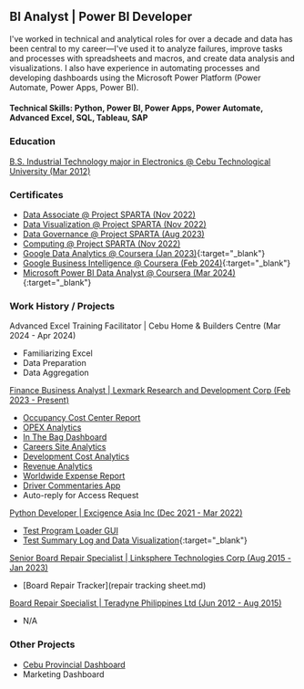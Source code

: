 ## BI Analyst | Power BI Developer 
I've worked in technical and analytical roles for over a decade and data has been central to my career—I've used it to analyze failures, improve tasks and processes with spreadsheets and macros, and create data analysis and visualizations. I also have experience in automating processes and developing dashboards using the Microsoft Power Platform (Power Automate, Power Apps, Power BI). 

<!---  For inquiries, you may contact me through my number +639565028805 or email me at 07hcurab27@gmail.com. --->

#### Technical Skills: Python, Power BI, Power Apps, Power Automate, Advanced Excel, SQL, Tableau, SAP

### Education
[B.S. Industrial Technology major in Electronics @ Cebu Technological University (Mar 2012)](diploma.md)

### Certificates
- [Data Associate @ Project SPARTA (Nov 2022)](dataassociatecertificate.md)
- [Data Visualization @ Project SPARTA (Nov 2022)](datavisualization.md)
- [Data Governance @ Project SPARTA (Aug 2023)](datagovernance.md)
- [Computing @ Project SPARTA (Nov 2022)](computing.md)
- [Google Data Analytics @ Coursera (Jan 2023)](https://www.credly.com/badges/cf025b53-5775-4123-8da3-77bb869c4ace){:target="_blank"}
- [Google Business Intelligence @ Coursera (Feb 2024)](https://www.credly.com/badges/783d501a-01f2-4398-bada-7657c21a0281){:target="_blank"}
- [Microsoft Power BI Data Analyst @ Coursera (Mar 2024)](https://www.coursera.org/account/accomplishments/specialization/certificate/WMZL7QFCQ4TP){:target="_blank"}

### Work History / Projects
Advanced Excel Training Facilitator | Cebu Home & Builders Centre (Mar 2024 - Apr 2024)
- Familiarizing Excel
- Data Preparation
- Data Aggregation

[Finance Business Analyst | Lexmark Research and Development Corp (Feb 2023 - Present)](lexmark.md "Click to see more details.")
- [Occupancy Cost Center Report](Occupancy_CC_Report.md)
- [OPEX Analytics](opex.md)
- [In The Bag Dashboard](Inthebag.md)
- [Careers Site Analytics](careersiteanalytics.md)
- [Development Cost Analytics](DevelopmentCC.md)
- [Revenue Analytics](revanalytics.md)
- [Worldwide Expense Report](wwexpense.md)
- [Driver Commentaries App](drivercommenting.md)
- Auto-reply for Access Request

[Python Developer | Excigence Asia Inc (Dec 2021 - Mar 2022)](excigence.md)
- [Test Program Loader GUI](excigence.md)
- [Test Summary Log and Data Visualization](https://www.linkedin.com/posts/cyrus-baruc_dataanalysis-datavizualization-activity-6972768351525773312-Kf6L/?utm_source=share&utm_medium=member_desktop){:target="_blank"}

[Senior Board Repair Specialist | Linksphere Technologies Corp (Aug 2015 - Jan 2023)](linksphere.md)
- [Board Repair Tracker](repair tracking sheet.md)

[Board Repair Specialist | Teradyne Philippines Ltd (Jun 2012 - Aug 2015)](teradyne.md)
- N/A
  
### Other Projects
- [Cebu Provincial Dashboard](cebuprovincialdashboard.md)
- Marketing Dashboard





